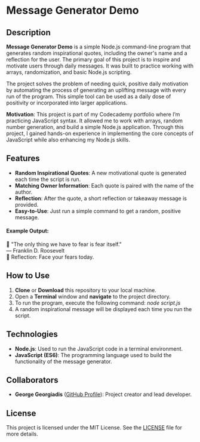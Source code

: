 # Message Generator Demo

## Description
**Message Generator Demo** is a simple Node.js command-line program that generates random inspirational quotes, including the owner's name and a reflection for the user. The primary goal of this project is to inspire and motivate users through daily messages. It was built to practice working with arrays, randomization, and basic Node.js scripting.

The project solves the problem of needing quick, positive daily motivation by automating the process of generating an uplifting message with every run of the program. This simple tool can be used as a daily dose of positivity or incorporated into larger applications.

**Motivation**: This project is part of my Codecademy portfolio where I’m practicing JavaScript syntax. It allowed me to work with arrays, random number generation, and build a simple Node.js application. Through this project, I gained hands-on experience in implementing the core concepts of JavaScript while also enhancing my Node.js skills.

## Features
- **Random Inspirational Quotes**: A new motivational quote is generated each time the script is run.
- **Matching Owner Information**: Each quote is paired with the name of the author.
- **Reflection**: After the quote, a short reflection or takeaway message is provided.
- **Easy-to-Use**: Just run a simple command to get a random, positive message.

#### Example Output:
💬 "The only thing we have to fear is fear itself."  
— Franklin D. Roosevelt  
🧠 Reflection: Face your fears today.

## How to Use
1. **Clone** or **Download** this repository to your local machine.
2. Open a **Terminal** window and **navigate** to the project directory.
3. To run the program, execute the following command:
*node script.js*
4. A random inspirational message will be displayed each time you run the script.

## Technologies
- **Node.js**: Used to run the JavaScript code in a terminal environment.
- **JavaScript (ES6)**: The programming language used to build the functionality of the message generator.

## Collaborators
- **George Georgiadis** ([GitHub Profile](https://github.com/G3CG3/)): Project creator and lead developer.

## License
This project is licensed under the MIT License. See the [LICENSE](LICENSE) file for more details.
